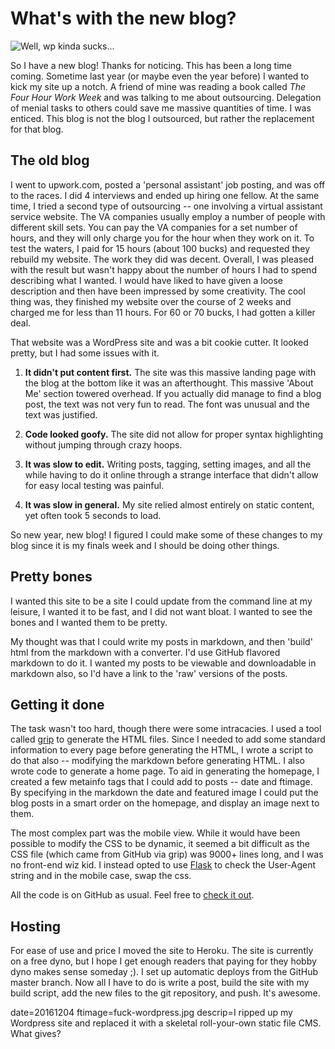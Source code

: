 

# What's with the new blog?

![Well, wp kinda sucks...](images/fuck-wordpress.jpg)

So I have a new blog! Thanks for noticing.  This has been a long time coming. Sometime last year (or maybe even the year before) I wanted to kick my site up a notch.  A friend of mine was reading a book called *The Four Hour Work Week* and was talking to me about outsourcing.  Delegation of menial tasks to others could save me massive quantities of time.  I was enticed.  This blog is not the blog I outsourced, but rather the replacement for that blog.

## The old blog

I went to upwork.com, posted a 'personal assistant' job posting, and was off to the races.  I did 4 interviews and ended up hiring one fellow.  At the same  time, I tried a second type of outsourcing -- one involving a virtual assistant service website.  The VA companies usually employ a number of people with different skill sets.  You can pay the VA companies for a set number of hours, and they will only charge you for the hour when they work on it.  To test the waters, I paid for 15 hours (about 100 bucks) and requested they rebuild my website.  The work they did was decent.  Overall, I was pleased with the result but wasn't happy about the number of hours I had to spend describing what I wanted.  I would have liked to have given a loose description and then have been impressed by some creativity.  The cool thing was, they finished my website over the course of 2 weeks and charged me for less than 11 hours. For 60 or 70 bucks, I had gotten a killer deal.

That website was a WordPress site and was a bit cookie cutter.  It looked pretty, but I had some issues with it.

 1. **It didn't put content first.**  The site was this massive landing page with the blog at the bottom like it was an afterthought.  This massive 'About Me' section towered overhead.  If you actually did manage to find a blog post, the text was not very fun to read.  The font was unusual and the text was justified.

 2. **Code looked goofy.**  The site did not allow for proper syntax  highlighting without jumping through crazy hoops.

 3. **It was slow to edit.**  Writing posts, tagging, setting images, and all the while having to do it online through a strange interface that didn't allow for easy local testing was painful.   

 4. **It was slow in general.** My site relied almost entirely on static content, yet often took 5 seconds to load.

So new year, new blog!  I figured I could make some of these changes to my blog since it is my finals week and I should be doing other things.

## Pretty bones

I wanted this site to be a site I could update from the command line at my leisure, I wanted it to be fast, and I did not want bloat.  I wanted to see the bones and I wanted them to be pretty.

My thought was that I could write my posts in markdown, and then 'build' html from the markdown with a converter.  I'd use GitHub flavored markdown to do it. I wanted my posts to be viewable and downloadable in markdown also, so I'd have a link to the 'raw' versions of the posts.

## Getting it done

The task wasn't too hard, though there were some intracacies.  I used a tool called [grip](https://github.com/joeyespo/grip) to generate the HTML files. Since I needed to add some standard information to every page before generating the HTML, I wrote a script to do that also -- modifying the markdown before generating HTML. I also wrote code to generate a home page.  To aid in generating the homepage, I created a few metainfo tags that I could add to posts -- date and ftimage.  By specifying in the markdown the date and featured image I could put the blog posts in a smart order on the homepage, and display an image next to them.

The most complex part was the mobile view.  While it would have been possible to modify the CSS to be dynamic, it seemed a bit difficult as the CSS file (which came from GitHub via grip) was 9000+ lines long, and I was no front-end wiz kid.  I instead opted to use [Flask](http://flask.pocoo.org/) to check the User-Agent string and in the mobile case, swap the css.

All the code is on GitHub as usual.  Feel free to [check it out](https://github.com/buckmaxwell/maxwellbuck.com).

## Hosting

For ease of use and price I moved the site to Heroku.  The site is currently on a free dyno, but I hope I get enough readers that paying for they hobby dyno makes sense someday ;).  I set up automatic deploys from the GitHub master branch.  Now all I have to do is write a post, build the site with my build script, add the new files to the git repository, and push.  It's awesome.




date=20161204
ftimage=fuck-wordpress.jpg
descrip=I ripped up my Wordpress site and replaced it with a skeletal roll-your-own static file CMS. What gives? 
